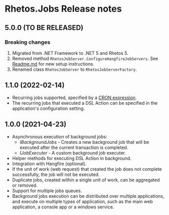 # Rhetos.Jobs Release notes

## 5.0.0 (TO BE RELEASED)

### Breaking changes

1. Migrated from .NET Framework to .NET 5 and Rhetos 5.
2. Removed method `RhetosJobServer.ConfigureHangfireJobServers`.
   See [Readme.md](Readme.md) for new setup instructions.
3. Renamed class `RhetosJobServer` to `RhetosJobServerFactory`.

## 1.1.0 (2022-02-14)

* Recurring jobs supported, specified by a [CRON expression](https://en.wikipedia.org/wiki/Cron#CRON_expression).
* The recurring jobs that executed a DSL Action can be specified in the application's configuration setting.

## 1.0.0 (2021-04-23)

* Asynchronous execution of background jobs:
  * *IBackgroundJobs* - Creates a new background job that will be executed after the current transaction is completed.
  * *IJobExecuter* - A custom background job executer.
* Helper methods for executing DSL Action in background.
* Integration with Hangfire (optional).
* If the unit of work (web request) that created the job does not complete successfully, the job will not be executed.
* Duplicate jobs, created within a single unit of work, can be aggregated or removed.
* Support for multiple jobs queues.
* Background jobs execution can be distributed over multiple applications, and execute on multiple types of application, such as the main web application, a console app or a windows service.
